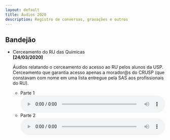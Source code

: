 ```yaml
---
layout: default
title: Áudios 2020
description: Registro de conversas, gravações e outros
---
```


<!-- 
Em href="" colocar dentro das aspas o link 
do arquivo seja no drive ou no próprio github
LEMBRE-SE SEMPRE DE TORNÁ-LO PÚBLICO
-->

## Bandejão
<ul>
	<li>Cerceamento do RU das Químicas</li>
	<b>[24/03/2020]</b>
	<p>Áudios relatando o cerceamento do acesso ao RU pelos alunos da USP. Cerceamento que garantia acesso apenas a morador@s do CRUSP (que constavam com nome em uma lista entregue pela SAS aos profissionais do RU).</p>
	<ul>
		<li>Parte 1</li>
		<audio controls autoplay class="audioControl">
			<source src="./audios/bandejao/relato_bandejao_24_03_2020_1.ogg">
		</audio>
		<li>Parte 2</li>
		<audio controls autoplay class="audioControl">
			<source src="./audios/bandejao/relato_bandejao_24_03_2020_2.ogg">
		</audio>
	</ul>
</ul>


<style>
.audioControl {
    width: 100%;
}
.audioControl:hover {
    box-shadow: 0 0 8px 1px rgba(21, 122, 118, 0.2)
}
</style>